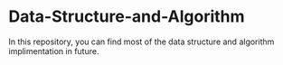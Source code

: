 # Data-Structure-and-Algorithm
In this repository, you can find most of the data structure and algorithm implimentation in future.
